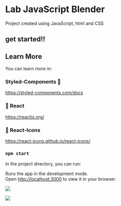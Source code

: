 # Lab JavaScript Blender

Project created using JavaScript, html and CSS

## get started!!



## Learn More

You can learn more in:

### Styled-Components 💅
https://styled-components.com/docs

### 📘 React 

https://reactjs.org/

### 📘 React-Icons 
https://react-icons.github.io/react-icons/

### `npm start`

In the project directory, you can run:

Runs the app in the development mode.\
Open [http://localhost:3000](http://localhost:3000) to view it in your browser.




![](https://i.imgur.com/VP0iWHx.png)




![](https://i.imgur.com/JNp0jnX.png)
